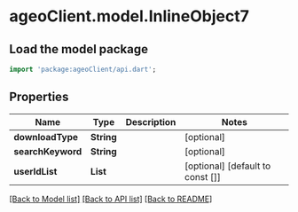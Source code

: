 # ageoClient.model.InlineObject7

## Load the model package
```dart
import 'package:ageoClient/api.dart';
```

## Properties
Name | Type | Description | Notes
------------ | ------------- | ------------- | -------------
**downloadType** | **String** |  | [optional] 
**searchKeyword** | **String** |  | [optional] 
**userIdList** | **List<String>** |  | [optional] [default to const []]

[[Back to Model list]](../README.md#documentation-for-models) [[Back to API list]](../README.md#documentation-for-api-endpoints) [[Back to README]](../README.md)



